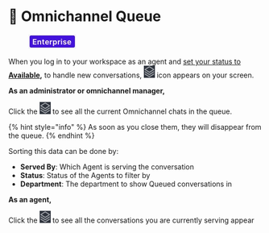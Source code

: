 # 👑 Omnichannel Queue

<figure><img src="../../.gitbook/assets/2021-06-10_22-31-38 (3) (3) (3) (3) (3) (3) (3) (3) (3) (2) (3) (1) (1) (1) (1) (1) (1) (1) (11) (30).jpg" alt=""><figcaption></figcaption></figure>

When you log in to your workspace as an agent and [set your status to **Available**](./#omnichannel-agent-availability)**,** to handle new conversations,  <img src="../../.gitbook/assets/icon queue.png" alt="" data-size="line"> icon appears on your screen.&#x20;

**As an administrator or omnichannel manager,**

Click the ![](<../../.gitbook/assets/icon queue.png>) to see all the current Omnichannel chats in the queue.

{% hint style="info" %}
As soon as you close them, they will disappear from the queue.
{% endhint %}

Sorting this data can be done by:

* **Served By**: Which Agent is serving the conversation
* **Status**: Status of the Agents to filter by
* **Department**: The department to show Queued conversations in

**As an agent,**

Click the ![](<../../.gitbook/assets/icon queue.png>) to see all the conversations you are currently serving appear
